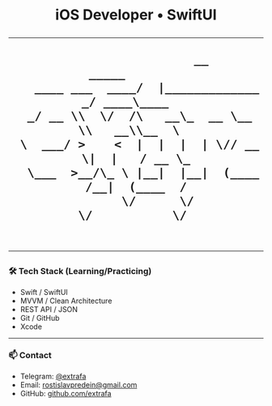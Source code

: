 <h1 align="center">
  iOS Developer • SwiftUI
</p>

---

```
                  __                 _____        
   ____ ___  ____/  |_____________ _/ ____\____   
 _/ __ \\  \/  /\   __\_  __ \__  \\   __\\__  \  
 \  ___/ >    <  |  |  |  | \// __ \|  |   / __ \_
  \___  >__/\_ \ |__|  |__|  (____  /__|  (____  /
      \/      \/                  \/           \/ 
 
 ```

---

### 🛠 Tech Stack (Learning/Practicing)

- Swift / SwiftUI
- MVVM / Clean Architecture
- REST API / JSON
- Git / GitHub
- Xcode



---

### 📫 Contact

- Telegram: [@extrafa](https://t.me/extrafa)
- Email: rostislavpredein@gmail.com  
- GitHub: [github.com/extrafa](https://github.com/extrafa)
